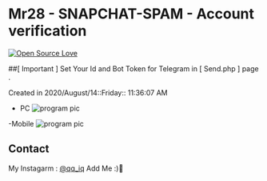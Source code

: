 # Mr28 - SNAPCHAT-SPAM - Account verification
[![Open Source Love](https://badges.frapsoft.com/os/v1/open-source.svg?v=103)](https://github.com/ellerbrock/open-source-badges/)

##[ Important ]
Set Your Id and Bot Token for Telegram in [ Send.php ] page .


Created in 2020/August/14::Friday:: 11:36:07 AM


- PC 
![program pic](https://github.com/JUSTSAIF/SNAPCHAT-SPAM/blob/main/Pics/1.png?raw=true)


-Mobile 
![program pic](https://github.com/JUSTSAIF/SNAPCHAT-SPAM/blob/main/Pics/2.png?raw=true)




## Contact
My Instagarm : [@qq_iq](https://www.instagram.com/qq_iq) Add Me :)🖤
